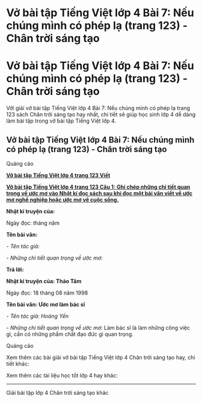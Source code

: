 # Vở bài tập Tiếng Việt lớp 4 Bài 7: Nếu chúng mình có phép lạ (trang 123) - Chân trời sáng tạo

# Vở bài tập Tiếng Việt lớp 4 Bài 7: Nếu chúng mình có phép lạ (trang 123) - Chân trời sáng tạo

Với giải vở bài tập Tiếng Việt lớp 4 Bài 7: Nếu chúng mình có phép lạ trang 123 sách Chân trời sáng tạo hay nhất, chi tiết sẽ giúp học sinh lớp 4 dễ dàng làm bài tập trong vở bài tập Tiếng Việt lớp 4.

## Vở bài tập Tiếng Việt lớp 4 Bài 7: Nếu chúng mình có phép lạ (trang 123) - Chân trời sáng tạo

Quảng cáo

[**Vở bài tập Tiếng Việt lớp 4 trang 123 Viết**](https://vietjack.com/vbt-tieng-viet-4-ct/viet-trang-123-vbt-tieng-viet-4-tap-1.jsp)

[**Vở bài tập Tiếng Việt lớp 4 trang 123 Câu 1:** **Ghi chép những chi tiết quan trọng về ước mơ vào Nhật kí đọc sách sau khi đọc một bài văn viết về ước mơ nghề nghiệp hoặc ước mơ về cuộc sống.**](https://vietjack.com/vbt-tieng-viet-4-ct/ghi-chep-nhung-chi-tiet-quan-trong-ve-uoc-mo-vm.jsp)

**Nhật kí truyện của:**

Ngày đọc: tháng năm 

**Tên bài văn:**

_\- Tên tác giả:_

_\- Những chi tiết quan trọng về ước mơ:_

**Trả lời:**

**Nhật kí truyện của: Thảo Tâm**

Ngày đọc: 18 tháng 08 năm 1998 

**Tên bài văn: Ước mơ làm bác sĩ**

_\- Tên tác giả: Hoàng Yến_

_\- Những chi tiết quan trọng về ước mơ:_ Làm bác sĩ là làm những công việc gì, cần có những phẩm chất đạo đức gì quan trọng.

Quảng cáo

Xem thêm các bài giải vở bài tập Tiếng Việt lớp 4 Chân trời sáng tạo hay, chi tiết khác:

Xem thêm các tài liệu học tốt lớp 4 hay khác:

* * *

Giải bài tập lớp 4 Chân trời sáng tạo khác
